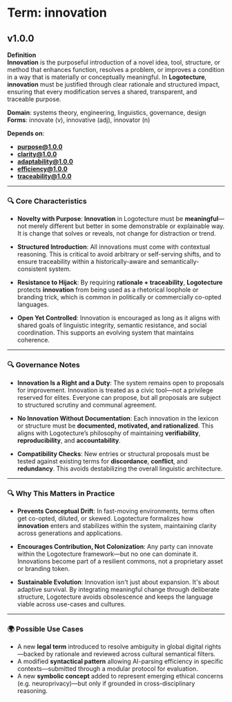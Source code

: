 # Term: innovation

## v1.0.0

**Definition**  
**Innovation** is the purposeful introduction of a novel idea, tool, structure, or method that enhances function, resolves a problem, or improves a condition in a way that is materially or conceptually meaningful. In **Logotecture**, **innovation** must be justified through clear rationale and structured impact, ensuring that every modification serves a shared, transparent, and traceable purpose.

**Domain**: systems theory, engineering, linguistics, governance, design  
**Forms**: innovate (v), innovative (adj), innovator (n)

**Depends on**:  
- **purpose@1.0.0**  
- **clarity@1.0.0**  
- **adaptability@1.0.0**  
- **efficiency@1.0.0**  
- **traceability@1.0.0**

---

### 🔍 Core Characteristics

- **Novelty with Purpose**: **Innovation** in Logotecture must be **meaningful**—not merely different but better in some demonstrable or explainable way. It is change that solves or reveals, not change for distraction or trend.

- **Structured Introduction**: All innovations must come with contextual reasoning. This is critical to avoid arbitrary or self-serving shifts, and to ensure traceability within a historically-aware and semantically-consistent system.

- **Resistance to Hijack**: By requiring **rationale + traceability**, **Logotecture** protects **innovation** from being used as a rhetorical loophole or branding trick, which is common in politically or commercially co-opted languages.

- **Open Yet Controlled**: Innovation is encouraged as long as it aligns with shared goals of linguistic integrity, semantic resistance, and social coordination. This supports an evolving system that maintains coherence.

---

### 🔍 Governance Notes

- **Innovation Is a Right and a Duty**: The system remains open to proposals for improvement. Innovation is treated as a civic tool—not a privilege reserved for elites. Everyone can propose, but all proposals are subject to structured scrutiny and communal agreement.

- **No Innovation Without Documentation**: Each innovation in the lexicon or structure must be **documented, motivated, and rationalized**. This aligns with Logotecture’s philosophy of maintaining **verifiability**, **reproducibility**, and **accountability**.

- **Compatibility Checks**: New entries or structural proposals must be tested against existing terms for **discordance**, **conflict**, and **redundancy**. This avoids destabilizing the overall linguistic architecture.

---

### 🔍 Why This Matters in Practice

- **Prevents Conceptual Drift**: In fast-moving environments, terms often get co-opted, diluted, or skewed. Logotecture formalizes how **innovation** enters and stabilizes within the system, maintaining clarity across generations and applications.

- **Encourages Contribution, Not Colonization**: Any party can innovate within the Logotecture framework—but no one can dominate it. Innovations become part of a resilient commons, not a proprietary asset or branding token.

- **Sustainable Evolution**: Innovation isn't just about expansion. It's about adaptive survival. By integrating meaningful change through deliberate structure, Logotecture avoids obsolescence and keeps the language viable across use-cases and cultures.

---

### 🌍 Possible Use Cases

- A new **legal term** introduced to resolve ambiguity in global digital rights—backed by rationale and reviewed across cultural semantical filters.
- A modified **syntactical pattern** allowing AI-parsing efficiency in specific contexts—submitted through a modular protocol for evaluation.
- A new **symbolic concept** added to represent emerging ethical concerns (e.g. neuroprivacy)—but only if grounded in cross-disciplinary reasoning.
